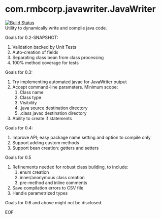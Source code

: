 # com.rmbcorp.javawriter.JavaWriter

[![Build Status](https://travis-ci.org/robertbrako/JavaWriter.svg?branch=master)](https://travis-ci.org/robertbrako/JavaWriter)
<br>
Utility to dynamically write and compile java code.

Goals for 0.2-SNAPSHOT:
  1. Validation backed by Unit Tests
  2. Auto-creation of fields
  3. Separating class bean from class processing
  4. 100% method coverage for tests

Goals for 0.3:
  1. Try implementing automated javac for JavaWriter output
  2. Accept command-line parameters.  Minimum scope:
     1. Class name
     2. Class type
     3. Visibility
     4. .java source destination directory
     5. .class javac destination directory
  3. Ability to create if statements

Goals for 0.4:
  1. Improve API; easy package name setting and option to compile only
  2. Support adding custom methods
  3. Support bean creation: getters and setters

Goals for 0.5
  1. Refinements needed for robust class building, to include:
     1. enum creation
     2. inner/anonymous class creation
     3. pre-method and inline comments
  2. Save compilation errors to CSV file
  3. Handle parametrized types

Goals for 0.6 and above might not be disclosed.

EOF